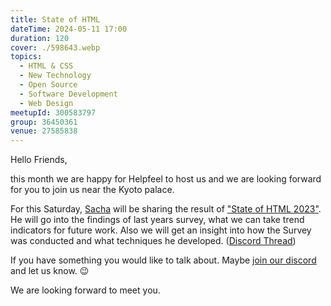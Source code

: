 ```yaml
---
title: State of HTML
dateTime: 2024-05-11 17:00
duration: 120
cover: ./598643.webp
topics:
  - HTML & CSS
  - New Technology
  - Open Source
  - Software Development
  - Web Design
meetupId: 300583797
group: 36450361
venue: 27585838
---
```


Hello Friends,

this month we are happy for Helpfeel to host us and we are looking forward for you to join us near the Kyoto palace.

For this Saturday, [Sacha](https://sachagreif.com/) will be sharing the result of ["State of HTML 2023"](https://stateofhtml.com/en-US). He will go into the findings of last years survey, what we can take trend indicators for future work. Also we will get an insight into how the Survey was conducted and what techniques he developed. ([Discord Thread](https://discord.com/channels/1034792577293094972/1231496230023069706))

If you have something you would like to talk about. Maybe [join our discord](https://owddm.com/discord) and let us know. 😉

We are looking forward to meet you.
